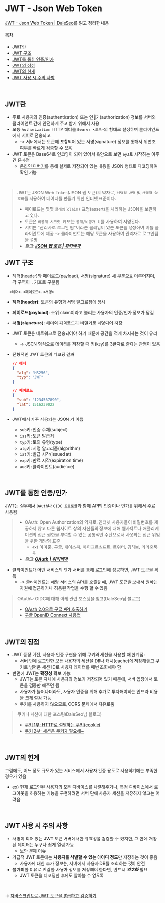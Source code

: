 # JWT - Json Web Token

[JWT - Json Web Token | DaleSeo](https://www.daleseo.com/jwt/)를 읽고 정리한 내용

#### 목차
- [JWT란](#JWT란)
- [JWT 구조](#JWT-구조)
- [JWT를 통한 인증/인가](#JWT를-통한-인증/인가)
- [JWT의 장점](#JWT의-장점)
- [JWT의 한계](#JWT의-한계)
- [JWT 사용 시 주의 사항](#JWT-사용-시-주의-사항)

<br>


## JWT란
- 주로 사용자의 인증(authentication) 또는 인가(authorization) 정보를 서버와 클라이언트 간에 안전하게 주고 받기 위해서 사용
- 보통 `Authorization` HTTP 헤더를 `Bearer <토큰>`의 형태로 설정하여 클라이언트에서 서버로 전송되고
  - -> 서버에서는 토큰에 포함되어 있는 서명(signature) 정보를 통해서 위변조 여부를 빠르게 검증할 수 있음
- JWT 토큰은 Base64로 인코딩이 되어 있어서 육안으로 보면 `eyJ`로 시작하는 아주 긴 문자열
  - [온라인 디버거](https://jwt.io/)를 통해 실제로 저장되어 있는 내용을 JSON 형태로 디코딩하여 확인 가능


<br/>

>JWT는 JSON Web Token(JSON 웹 토큰)의 약자로, `선택적 서명` 및 `선택적 암호화`를 사용하여 데이터를 만들기 위한 인터넷 표준이다.
> - 페이로드는 몇몇 `클레임(claim)` 표명(assert)을 처리하는 JSON을 보관하고 있다.
> - 토큰은 `비공개 시크릿 키` 또는 `공개/비공개 키`를 사용하여 서명된다.
> - 서버는 "관리자로 로그인 됨"이라는 클레임이 있는 토큰을 생성하여 이를 클라이언트에 제공 -> 클라이언트는 해당 토큰을 사용하여 관리자로 로그인됨을 증명
> - ***참고: [JSON 웹 토큰 | 위키백과](https://ko.wikipedia.org/wiki/JSON_%EC%9B%B9_%ED%86%A0%ED%81%B0)***


## JWT 구조
- 헤더(header)와 페이로드(payload), 서명(signature) 세 부분으로 이루어지며, 각 구역이 `.` 기호로 구분됨
``` 
  <헤더>.<페이로드>.<서명>
```

  - **헤더(header)**: 토큰의 유형과 서명 알고르짐에 명시
  - **페이로드(payload)**: 소위 claim이라고 불리는 사용자의 인증/인가 정보가 담김
  - **서명(signature)**: 헤더와 페이로드가 비밀키로 서명되어 저장
- JWT 토큰은 네트워크로 전송되어야 하기 때문에 공간을 적게 차지하는 것이 유리
  - -> JSON 형식으로 데이터를 저장할 때 키(key)를 3글자로 줄이는 관행이 있음
- 전형적인 JWT 토큰의 디코딩 결과
  ```json
  // 헤더
  {
    "alg": "HS256",
    "typ": "JWT"
  }
  ```
  
  ```json
  // 페이로드
  {
    "sub": "1234567890",
    "lat": 1516239022
  }
  ```

- JWT에서 자주 사용되는 JSON 키 이름
  - `sub`키: 인증 주체(subject)
  - `iss`키: 토큰 발급처
  - `typ`키: 토의 유형(type)
  - `alg`키: 서명 알고리즘(algorithm)
  - `iat`키: 발급 시각(issued at)
  - `exp`키: 만료 시작(expiration time)
  - `aud`키: 클라이언트(audience)

<br>

 ## JWT를 통한 인증/인가
 JWT는 실무에서 `OAuth`나 `OIDC 프로토콜`과 함께 API의 인증이나 인가를 위해서 주료 사용됨
  > - OAuth: Open Authorization의 약자로, 인터넷 사용자들이 비밀번호를 제공하지 않고 다른 웹사이트 상의 자신들의 정보에 대해 웹사이트나 애플리케이션의 접근 권한을 부여할 수 있는 공통적인 수단으로서 사용되는 접근 위임을 위한 개방형 표준
  >   - ex) 아마존, 구글, 페이스북, 마이크로소프트, 트위터, 깃허브, 카카오톡 등
  > - ***참고: [OAuth | 위키백과](https://ko.wikipedia.org/wiki/OAuth)***
 
 - 클라이언트가 어떤 서비스의 인가 서버를 통해 로그인에 성공하면, JWT 토큰을 획득
   - -> 클라이언트는 해당 서비스의 API를 호출할 때, JWT 토큰을 보내서 원하는 자원에 접근하거나 허용된 작업을 수행 할 수 있음

>OAuth나 OIDC에 대해 아래 관련 포스팅을 참고(DaleSeo님 블로그)
> - [OAuth 2.0으로 구글 API 호출하기](https://www.daleseo.com/google-oauth/)
> - [구글 OpenID Connect 사용법](https://www.daleseo.com/google-oidc/)

<br>

## JWT의 장점
- JWT 등장 이전, 사용자 인증 구현을 위해 쿠키와 세션을 사용할 때 한계점:
  - 서버 단에 로그인한 모든 사용자의 세션을 DB나 캐시(cache)에 저장해놓고 쿠키로 넘어온 세션 ID로 사용자 데이터를 매번 조회해야 함
- 반면에 JWT는 **확장성** 확보 가능:
  - JWT는 토큰 자체에 사용자의 정보가 저장되어 있기 때문에, 서버 입장에서 토큰을 검증만 해주면 됨
  - 사용자가 늘어나더라도, 사용자 인증을 위해 추가로 투자해야하는 인프라 비용을 크게 절감 가능
  - 쿠키를 사용하지 않으므로, CORS 문제에서 자유로움

 > 쿠키나 세션에 대한 포스팅(DaleSeo님 블로그)
 > - [쿠키 1부: HTTP로 설명하는 쿠키(cookie)](https://www.daleseo.com/http-cookies/)
 > - [쿠키 2부: 세션은 쿠키가 필요해~](https://www.daleseo.com/http-session/)


<br>

## JWT의 한계
그럼에도, 어느 정도 규모가 있는 서비스에서 사용자 인증 용도로 사용하기에는 부족한 경우가 있음
- ex) 현재 로그인된 사용자의 모든 디바이스를 나열해주거나, 특정 디바이스에서 로그아웃을 허용하는 기능을 구현하려면 서버 단에 사용자 세션을 저장하지 않고는 어려움

<br>

## JWT 사용 시 주의 사항
- 서명이 되어 있는 JWT 토큰 서버에서만 유효성을 검증할 수 있지만, 그 안에 저장된 데이터는 누구나 쉽게 열람 가능
  - 보안 문제 이슈
- 가급적 JWT 토큰에는 **사용자를 식별할 수 있는 아이디 정도**만 저장하는 것이 좋음
  - 사용자에 대한 추가 정보는, 서버에서 사용자 DB를 조회하는 것이 안전
- 불가피한 이유로 민감한 사용자 정보를 저장해야 한다면, 반드시 ***암호화***  필요
  - JWT 토큰을 디코딩한 후에도 알아볼 수 없도록

<br>

→ [자바스크립트로 JWT 토큰을 발급하고 검증하기](https://www.daleseo.com/js-jwt/)

